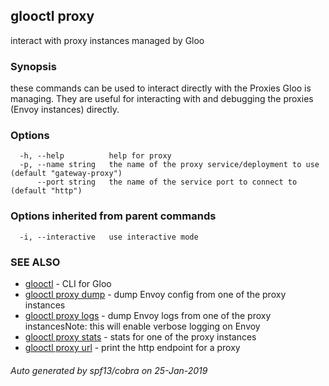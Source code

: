 ## glooctl proxy

interact with proxy instances managed by Gloo

### Synopsis

these commands can be used to interact directly with the Proxies Gloo is managing. They are useful for interacting with and debugging the proxies (Envoy instances) directly.

### Options

```
  -h, --help          help for proxy
  -p, --name string   the name of the proxy service/deployment to use (default "gateway-proxy")
      --port string   the name of the service port to connect to (default "http")
```

### Options inherited from parent commands

```
  -i, --interactive   use interactive mode
```

### SEE ALSO

* [glooctl](glooctl.md)	 - CLI for Gloo
* [glooctl proxy dump](glooctl_proxy_dump.md)	 - dump Envoy config from one of the proxy instances
* [glooctl proxy logs](glooctl_proxy_logs.md)	 - dump Envoy logs from one of the proxy instancesNote: this will enable verbose logging on Envoy
* [glooctl proxy stats](glooctl_proxy_stats.md)	 - stats for one of the proxy instances
* [glooctl proxy url](glooctl_proxy_url.md)	 - print the http endpoint for a proxy

###### Auto generated by spf13/cobra on 25-Jan-2019

